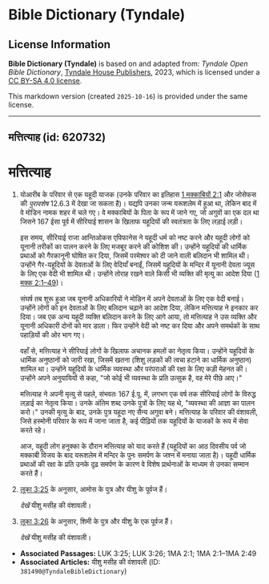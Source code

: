 # Bible Dictionary (Tyndale)

## License Information

**Bible Dictionary (Tyndale)** is based on and adapted from: _Tyndale Open Bible Dictionary_, [Tyndale House Publishers](https://tyndaleopenresources.com/), 2023, which is licensed under a [CC BY-SA 4.0 license](https://creativecommons.org/licenses/by-sa/4.0/legalcode.en).

This markdown version (created `2025-10-16`) is provided under the same license.



--------------------------------

## मत्तित्याह (id: 620732)

मत्तित्याह
==========

1. योआरीब के परिवार से एक यहूदी याजक (उनके परिवार का इतिहास [1 मक्काबियों 2:1](https://ref.ly/1Macc2:1) और जोसेफस की *पुरावशेष* 12\.6\.3 में देखा जा सकता है)। यद्यपि उनका जन्म यरूशलेम में हुआ था, लेकिन बाद में वे मोडिन नामक शहर में चले गए। वे मक्काबियों के पिता के रूप में जाने गए, जो अगुवों का एक दल था जिसने 167 ईसा पूर्व में सीरियाई शासन के खिलाफ यहूदियों की स्वतंत्रता के लिए लड़ाई लड़ी।

    इस समय, सीरियाई राजा आन्तिओकस एपिफानेस ने यहूदी धर्म को नष्ट करने और यहूदी लोगों को यूनानी तरीकों का पालन करने के लिए मजबूर करने की कोशिश की। उन्होंने यहूदियों की धार्मिक प्रथाओं को गैरकानूनी घोषित कर दिया, जिसमें परमेश्वर को दी जाने वाली बलिदान भी शामिल थी। उन्होंने गैर\-यहूदियों के देवताओं के लिए वेदियाँ बनाईं, जिसमें यहूदियों के मन्दिर में यूनानी देवता ज्यूस के लिए एक वेदी भी शामिल थी। उन्होंने तोराह रखने वाले किसी भी व्यक्ति की मृत्यु का आदेश दिया ([1 मक्क 2:1–49](https://ref.ly/1Macc2:1-1Macc2:49))।

    संघर्ष तब शुरू हुआ जब यूनानी अधिकारियों ने मोडिन में अपने देवताओं के लिए एक वेदी बनाई। उन्होंने लोगों को इन देवताओं के लिए बलिदान चढ़ाने का आदेश दिया, लेकिन मत्तित्याह ने इनकार कर दिया। जब एक अन्य यहूदी व्यक्ति बलिदान करने के लिए आगे आया, तो मत्तित्याह ने उस व्यक्ति और यूनानी अधिकारी दोनों को मार डाला। फिर उन्होंने वेदी को नष्ट कर दिया और अपने समर्थकों के साथ पहाड़ियों की ओर भाग गए।

    वहाँ से, मत्तित्याह ने सीरियाई लोगों के खिलाफ अचानक हमलों का नेतृत्व किया। उन्होंने यहूदियों के धार्मिक अनुष्ठानों को जारी रखा, जिसमें खतना (शिशु लड़कों की त्वचा हटाने का धार्मिक अनुष्ठान) शामिल था। उन्होंने यहूदियों के धार्मिक व्यवस्था और परंपराओं की रक्षा के लिए कड़ी मेहनत की। उन्होंने अपने अनुयायियों से कहा, "जो कोई भी व्यवस्था के प्रति उत्सुक है, वह मेरे पीछे आए।"

    मत्तित्याह ने अपनी मृत्यु से पहले, संभवतः 167 ई.पू. में, लगभग एक वर्ष तक सीरियाई लोगों के विरुद्ध लड़ाई का नेतृत्व किया। उनके अंतिम शब्द उनके पुत्रों के लिए यह थे, "व्यवस्था की आज्ञा का पालन करो।" उनकी मृत्यु के बाद, उनके पुत्र यहूदा नए सैन्य अगुवा बने। मत्तित्याह के परिवार की वंशावली, जिसे हस्मोनी परिवार के रूप में जाना जाता है, कई पीढ़ियों तक यहूदियों के याजकों के रूप में सेवा करते रहे।

    आज, यहूदी लोग हनुक्का के दौरान मत्तित्याह को याद करते हैं (यहूदियों का आठ दिवसीय पर्व जो मक्काबी विजय के बाद यरूशलेम में मन्दिर के पुनः समर्पण के जश्न में मनाया जाता है)। यहूदी धार्मिक प्रथाओं की रक्षा के प्रति उनके दृढ़ समर्पण के कारण वे विशेष प्रार्थनाओं के माध्यम से उनका सम्मान करते हैं।

2. [लूका 3:25](https://ref.ly/Luke3:25) के अनुसार, आमोस के पुत्र और यीशु के पूर्वज हैं।

    *देखें* यीशु मसीह की वंशावली।

3. [लूका 3:26](https://ref.ly/Luke3:26) के अनुसार, शिमी के पुत्र और यीशु के एक पूर्वज हैं।

    *देखें* यीशु मसीह की वंशावली।

* **Associated Passages:** LUK 3:25; LUK 3:26; 1MA 2:1; 1MA 2:1–1MA 2:49
* **Associated Articles:** यीशु मसीह की वंशावली (ID: `381490@TyndaleBibleDictionary`)


